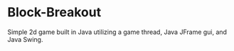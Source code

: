# Block-Breakout

Simple 2d game built in Java utilizing a game thread, Java JFrame gui, and Java Swing.
